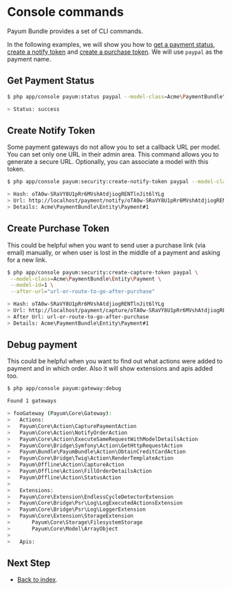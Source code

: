 # Console commands

Payum Bundle provides a set of CLI commands.

In the following examples, we will show you how to [get a payment status](#get-payment-status), [create a notify token](#create-notify-token) and [create a purchase token](#create-purchase-token). We will use `paypal` as the payment name.

## Get Payment Status

```bash
$ php app/console payum:status paypal --model-class=Acme\PaymentBundle\Entity\Payment --model-id=1

> Status: success
```

## Create Notify Token

Some payment gateways do not allow you to set a callback URL per model. You can set only one URL in their admin area.
This command allows you to generate a secure URL. Optionally, you can associate a model with this token.

```bash
$ php app/console payum:security:create-notify-token paypal --model-class=Acme\PaymentBundle\Entity\Payment --model-id=1

> Hash: oTA0w-SRaVY8U1pRr6MVshAtdjiogRENTlnJit6lYLg
> Url: http://localhost/payment/notify/oTA0w-SRaVY8U1pRr6MVshAtdjiogRENTlnJit6lYLg
> Details: Acme\PaymentBundle\Entity\Payment#1
```

## Create Purchase Token

This could be helpful when you want to send user a purchase link (via email) manually, or when user is lost in the middle of a payment and asking for a new link.

```bash
$ php app/console payum:security:create-capture-token paypal \
 --model-class=Acme\PaymentBundle\Entity\Payment \
 --model-id=1 \
 --after-url="url-or-route-to-go-after-purchase"

> Hash: oTA0w-SRaVY8U1pRr6MVshAtdjiogRENTlnJit6lYLg
> Url: http://localhost/payment/capture/oTA0w-SRaVY8U1pRr6MVshAtdjiogRENTlnJit6lYLg
> After Url: url-or-route-to-go-after-purchase
> Details: Acme\PaymentBundle\Entity\Payment#1
```

## Debug payment

This could be helpful when you want to find out what actions were added to payment and in which order. 
Also it will show extensions and apis added too.  

```bash
$ php app/console payum:gateway:debug

Found 1 gateways

> fooGateway (Payum\Core\Gateway):
>	Actions:
>	Payum\Core\Action\CapturePaymentAction
>	Payum\Core\Action\NotifyOrderAction
>	Payum\Core\Action\ExecuteSameRequestWithModelDetailsAction
>	Payum\Core\Bridge\Symfony\Action\GetHttpRequestAction
>	Payum\Bundle\PayumBundle\Action\ObtainCreditCardAction
>	Payum\Core\Bridge\Twig\Action\RenderTemplateAction
>	Payum\Offline\Action\CaptureAction
>	Payum\Offline\Action\FillOrderDetailsAction
>	Payum\Offline\Action\StatusAction
>
>	Extensions:
>	Payum\Core\Extension\EndlessCycleDetectorExtension
>	Payum\Core\Bridge\Psr\Log\LogExecutedActionsExtension
>	Payum\Core\Bridge\Psr\Log\LoggerExtension
>	Payum\Core\Extension\StorageExtension
>		Payum\Core\Storage\FilesystemStorage
>		Payum\Core\Model\ArrayObject
>
>	Apis:
```

## Next Step

* [Back to index](index.md).
